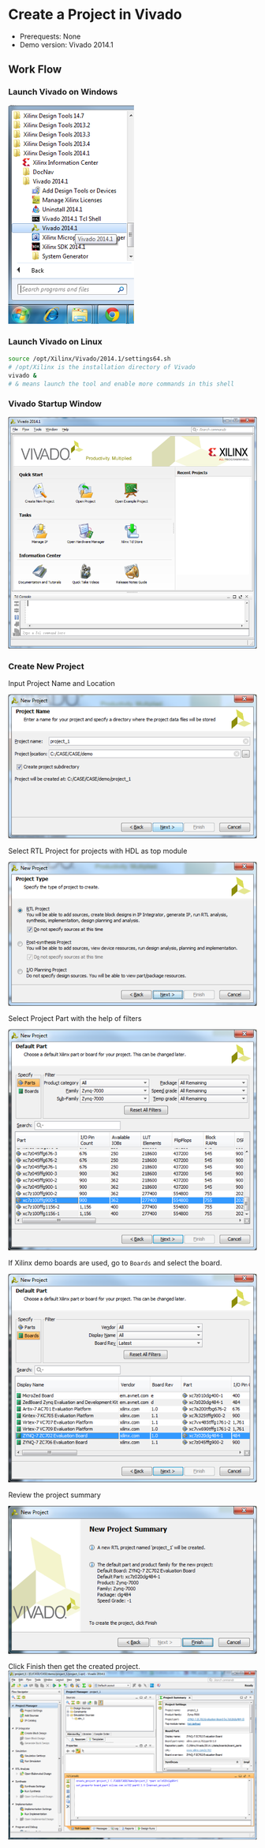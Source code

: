 # Create a Project in Vivado

- Prerequests: None
- Demo version: Vivado 2014.1

## Work Flow
### Launch Vivado on Windows

![Vivado in Windows Start Menu](../images/Vivado-CreateProject-LaunchVivadoWindows.png)

### Launch Vivado on Linux
```bash
source /opt/Xilinx/Vivado/2014.1/settings64.sh
# /opt/Xilinx is the installation directory of Vivado
vivado &
# & means launch the tool and enable more commands in this shell
```

### Vivado Startup Window
![Vivado Startup Window](../images/Vivado-CreateProject-StartupWindow.png)

### Create New Project
Input Project Name and Location

![Vivado New Project Name](../images/Vivado-CreateProject-NewProject-ProjectName.png)


Select RTL Project for projects with HDL as top module

![Vivado New Project Type](../images/Vivado-CreateProject-NewProject-ProjectType.png)

Select Project Part with the help of filters

![Vivado New Project Part](../images/Vivado-CreateProject-NewProject-DefaultPart-Part.png)

If Xilinx demo boards are used, go to `Boards` and select the board.

![Vivado New Project Board](../images/Vivado-CreateProject-NewProject-DefaultPart-Board.png)

Review the project summary

![Vivado New Project Summary](../images/Vivado-CreateProject-NewProject-Summary.png)

Click Finish then get the created project.
![Vivado New Project Final](../images/Vivado-CreateProject-NewProject-Project.png)